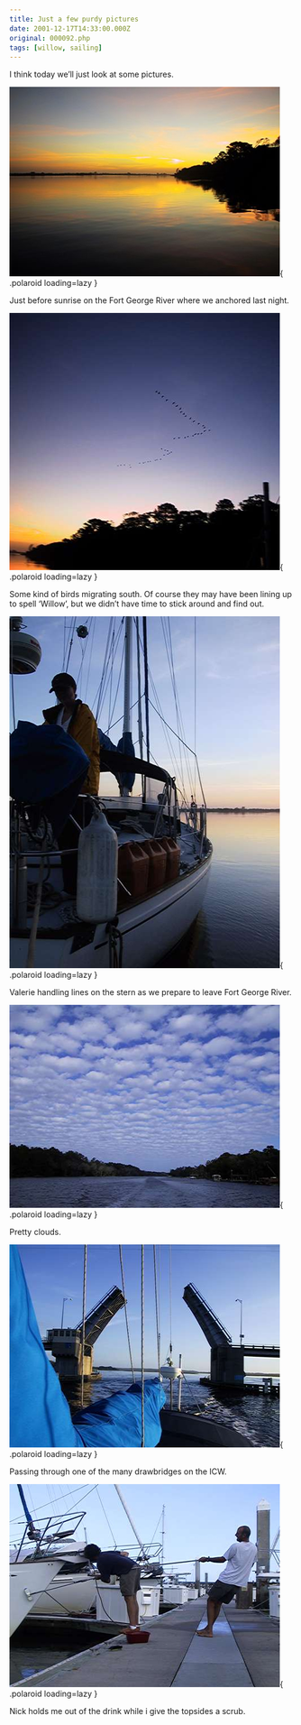 ```yaml
---
title: Just a few purdy pictures
date: 2001-12-17T14:33:00.000Z
original: 000092.php
tags: [willow, sailing]
---
```


I think today we’ll just look at some pictures.

![img](./sunrise-fortgeorge.jpg){ .polaroid loading=lazy }

Just before sunrise on the Fort George River where we anchored last night.

![img](./birdsmigrating.jpg){ .polaroid loading=lazy }

Some kind of birds migrating south. Of course they may have been lining up to spell ‘Willow’, but we didn’t have time to stick around and find out.

![img](./valerie-stern.jpg){ .polaroid loading=lazy }

Valerie handling lines on the stern as we prepare to leave Fort George River.

![img](./clouds.jpg){ .polaroid loading=lazy }

Pretty clouds.

![img](./drawbridge.jpg){ .polaroid loading=lazy }

Passing through one of the many drawbridges on the ICW.

![img](./scrubbing-topsides.jpg){ .polaroid loading=lazy }

Nick holds me out of the drink while i give the topsides a scrub.

